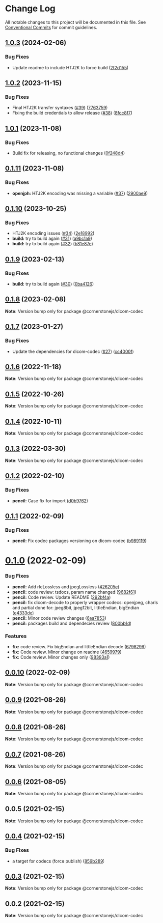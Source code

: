 # Change Log

All notable changes to this project will be documented in this file.
See [Conventional Commits](https://conventionalcommits.org) for commit guidelines.

## [1.0.3](https://github.com/cornerstonejs/codecs/compare/@cornerstonejs/dicom-codec@1.0.2...@cornerstonejs/dicom-codec@1.0.3) (2024-02-06)


### Bug Fixes

* Update readme to include HTJ2K to force build ([2f2d155](https://github.com/cornerstonejs/codecs/commit/2f2d1556fc713345b3cef68414418d98e86ac3ac))





## [1.0.2](https://github.com/cornerstonejs/codecs/compare/@cornerstonejs/dicom-codec@1.0.1...@cornerstonejs/dicom-codec@1.0.2) (2023-11-15)


### Bug Fixes

* Final HTJ2K transfer syntaxes ([#39](https://github.com/cornerstonejs/codecs/issues/39)) ([7763759](https://github.com/cornerstonejs/codecs/commit/7763759a9284e1595fc7af20e1a83f38c17d4fe6))
* Fixing the build credentials to allow release ([#38](https://github.com/cornerstonejs/codecs/issues/38)) ([8fcc8f7](https://github.com/cornerstonejs/codecs/commit/8fcc8f7c8044e4d36c0e1405c0eaa3e159ca0597))





## [1.0.1](https://github.com/cornerstonejs/codecs/compare/@cornerstonejs/dicom-codec@0.1.11...@cornerstonejs/dicom-codec@1.0.1) (2023-11-08)


### Bug Fixes

* Build fix for releasing, no functional changes ([0f248d4](https://github.com/cornerstonejs/codecs/commit/0f248d419ab456c50afaeb95a3abd6cf1468fbb5))





## [0.1.11](https://github.com/cornerstonejs/codecs/compare/@cornerstonejs/dicom-codec@0.1.10...@cornerstonejs/dicom-codec@0.1.11) (2023-11-08)


### Bug Fixes

* **openjph:** HTJ2K encoding was missing a variable ([#37](https://github.com/cornerstonejs/codecs/issues/37)) ([2900ae9](https://github.com/cornerstonejs/codecs/commit/2900ae92b10de00a254ba6323e3b2235320d997f))





## [0.1.10](https://github.com/cornerstonejs/codecs/compare/@cornerstonejs/dicom-codec@0.1.9...@cornerstonejs/dicom-codec@0.1.10) (2023-10-25)


### Bug Fixes

* HTJ2K encoding issues ([#34](https://github.com/cornerstonejs/codecs/issues/34)) ([2e18992](https://github.com/cornerstonejs/codecs/commit/2e18992f8047daac09b78e5881140aa02d36709d))
* **build:** try to build again ([#31](https://github.com/cornerstonejs/codecs/issues/31)) ([a9bc1a9](https://github.com/cornerstonejs/codecs/commit/a9bc1a918da268e88c550a44c626859450cdb7ae))
* **build:** try to build again ([#32](https://github.com/cornerstonejs/codecs/issues/32)) ([b81e87e](https://github.com/cornerstonejs/codecs/commit/b81e87e64c792648ae267c2a090f888896bb5823))





## [0.1.9](https://github.com/cornerstonejs/codecs/compare/@cornerstonejs/dicom-codec@0.1.8...@cornerstonejs/dicom-codec@0.1.9) (2023-02-13)


### Bug Fixes

* **build:** try to build again ([#30](https://github.com/cornerstonejs/codecs/issues/30)) ([0ba4126](https://github.com/cornerstonejs/codecs/commit/0ba41263f3fe98f2028907778f1355173ce31b07))





## [0.1.8](https://github.com/cornerstonejs/codecs/compare/@cornerstonejs/dicom-codec@0.1.7...@cornerstonejs/dicom-codec@0.1.8) (2023-02-08)

**Note:** Version bump only for package @cornerstonejs/dicom-codec





## [0.1.7](https://github.com/cornerstonejs/codecs/compare/@cornerstonejs/dicom-codec@0.1.6...@cornerstonejs/dicom-codec@0.1.7) (2023-01-27)


### Bug Fixes

* Update the dependencies for dicom-codec ([#27](https://github.com/cornerstonejs/codecs/issues/27)) ([cc4000f](https://github.com/cornerstonejs/codecs/commit/cc4000fd6e741a3778e767091d394404985ab43a))





## [0.1.6](https://github.com/cornerstonejs/codecs/compare/@cornerstonejs/dicom-codec@0.1.5...@cornerstonejs/dicom-codec@0.1.6) (2022-11-18)

**Note:** Version bump only for package @cornerstonejs/dicom-codec





## [0.1.5](https://github.com/cornerstonejs/codecs/compare/@cornerstonejs/dicom-codec@0.1.4...@cornerstonejs/dicom-codec@0.1.5) (2022-10-26)

**Note:** Version bump only for package @cornerstonejs/dicom-codec





## [0.1.4](https://github.com/cornerstonejs/codecs/compare/@cornerstonejs/dicom-codec@0.1.3...@cornerstonejs/dicom-codec@0.1.4) (2022-10-11)

**Note:** Version bump only for package @cornerstonejs/dicom-codec





## [0.1.3](https://github.com/cornerstonejs/codecs/compare/@cornerstonejs/dicom-codec@0.1.2...@cornerstonejs/dicom-codec@0.1.3) (2022-03-30)

**Note:** Version bump only for package @cornerstonejs/dicom-codec





## [0.1.2](https://github.com/cornerstonejs/codecs/compare/@cornerstonejs/dicom-codec@0.1.1...@cornerstonejs/dicom-codec@0.1.2) (2022-02-10)


### Bug Fixes

* **pencil:** Case fix for import ([d0b9762](https://github.com/cornerstonejs/codecs/commit/d0b9762796105c92cc874f893e05952836747aad))





## [0.1.1](https://github.com/cornerstonejs/codecs/compare/@cornerstonejs/dicom-codec@0.1.0...@cornerstonejs/dicom-codec@0.1.1) (2022-02-09)


### Bug Fixes

* **pencil:** Fix codec packages versioning on dicom-codec ([b989119](https://github.com/cornerstonejs/codecs/commit/b9891193a70505fc4856a4ef71d99c01f692e056))





# [0.1.0](https://github.com/cornerstonejs/codecs/compare/@cornerstonejs/dicom-codec@0.0.10...@cornerstonejs/dicom-codec@0.1.0) (2022-02-09)


### Bug Fixes

* **pencil:** Add rleLossless and jpegLossless ([426205e](https://github.com/cornerstonejs/codecs/commit/426205e7b4eaf41b5e2b4c5ed746b19f773cc6b5))
* **pencil:** code review: tsdocs, param name changed ([9682f61](https://github.com/cornerstonejs/codecs/commit/9682f6114b71d29a212ae243151f8bf89855ef00))
* **pencil:** Code review. Update README ([292bf4a](https://github.com/cornerstonejs/codecs/commit/292bf4a86232e84ac94501c71d03517e65188599))
* **pencil:** fix dicom-decode to properly wrapper codecs: openjpeg, charls and partial done for: jpeg8bit, jpeg12bit, littleEndian, bigEndian ([e4333de](https://github.com/cornerstonejs/codecs/commit/e4333ded24ed984a7541e2a00209425cd9e1bc93))
* **pencil:** Minor code review changes ([6aa7853](https://github.com/cornerstonejs/codecs/commit/6aa7853e72484deb0055abd567ed48c710179198))
* **pencil:** packages build and dependecies review ([800bb1d](https://github.com/cornerstonejs/codecs/commit/800bb1d56f61c5968416a7b20aa1799b1429a9df))


### Features

* **fix:** code review. Fix bigEndian and littleEndian decode ([6798296](https://github.com/cornerstonejs/codecs/commit/6798296d25ffd73f75f7d31088c6199ee8c596c3))
* **fix:** Code review. Minor change on readme ([4659979](https://github.com/cornerstonejs/codecs/commit/46599790e26a678b098b4cdec1ba0e6b572926aa))
* **fix:** Code review. Minor changes only ([98393a1](https://github.com/cornerstonejs/codecs/commit/98393a1e505d652df25b868564ff28111c2bae6a))





## [0.0.10](https://github.com/cornerstonejs/codecs/compare/@cornerstonejs/dicom-codec@0.0.9...@cornerstonejs/dicom-codec@0.0.10) (2022-02-09)

**Note:** Version bump only for package @cornerstonejs/dicom-codec





## [0.0.9](https://github.com/cornerstonejs/codecs/compare/@cornerstonejs/dicom-codec@0.0.8...@cornerstonejs/dicom-codec@0.0.9) (2021-08-26)

**Note:** Version bump only for package @cornerstonejs/dicom-codec





## [0.0.8](https://github.com/cornerstonejs/codecs/compare/@cornerstonejs/dicom-codec@0.0.7...@cornerstonejs/dicom-codec@0.0.8) (2021-08-26)

**Note:** Version bump only for package @cornerstonejs/dicom-codec





## [0.0.7](https://github.com/cornerstonejs/codecs/compare/@cornerstonejs/dicom-codec@0.0.6...@cornerstonejs/dicom-codec@0.0.7) (2021-08-26)

**Note:** Version bump only for package @cornerstonejs/dicom-codec





## [0.0.6](https://github.com/cornerstonejs/codecs/compare/@cornerstonejs/dicom-codec@0.0.5...@cornerstonejs/dicom-codec@0.0.6) (2021-08-05)

**Note:** Version bump only for package @cornerstonejs/dicom-codec





## 0.0.5 (2021-02-15)

**Note:** Version bump only for package @cornerstonejs/dicom-codec





## [0.0.4](https://github.com/PrecisionMetrics/codecs/compare/@cornerstonejs/dicom-codec@0.0.3...@cornerstonejs/dicom-codec@0.0.4) (2021-02-15)


### Bug Fixes

* a target for codecs (force publish) ([859b289](https://github.com/PrecisionMetrics/codecs/commit/859b2896340c3dfb85b96709e3e99a68162aa1e6))





## [0.0.3](https://github.com/PrecisionMetrics/codecs/compare/@cornerstonejs/dicom-codec@0.0.2...@cornerstonejs/dicom-codec@0.0.3) (2021-02-15)

**Note:** Version bump only for package @cornerstonejs/dicom-codec





## 0.0.2 (2021-02-15)

**Note:** Version bump only for package @cornerstonejs/dicom-codec
